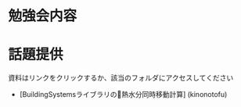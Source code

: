 ﻿# 勉強会内容

# 話題提供  
資料はリンクをクリックするか、該当のフォルダにアクセスしてください  
* [BuildingSystemsライブラリの熱水分同時移動計算]  (kinonotofu)  


